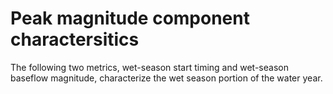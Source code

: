 # Peak magnitude component charactersitics

The following two metrics, wet-season start timing and wet-season baseflow magnitude, characterize the wet season portion of the water year. 
